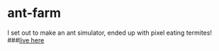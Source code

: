 ant-farm
========
I set out to make an ant simulator, ended up with pixel eating termites!
###[live here](http://olivierrr.github.io/ant-farm/build/)
